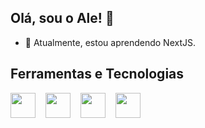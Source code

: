 ## Olá, sou o Ale! 👋


- 🌱 Atualmente, estou aprendendo NextJS.

 ## Ferramentas e Tecnologias
 <div style="display: flex; gap: 16px;">
 <img src="https://cdn.jsdelivr.net/gh/devicons/devicon@latest/icons/react/react-original-wordmark.svg" width="40" height="40" />
 <img src="https://cdn.jsdelivr.net/gh/devicons/devicon@latest/icons/typescript/typescript-original.svg" width="40" height="40" />
 <img src="https://cdn.jsdelivr.net/gh/devicons/devicon@latest/icons/javascript/javascript-original.svg" width="40" height="40" />
 <img src="https://cdn.jsdelivr.net/gh/devicons/devicon@latest/icons/nextjs/nextjs-original.svg" width="40" height="40" />
 </div>




          

